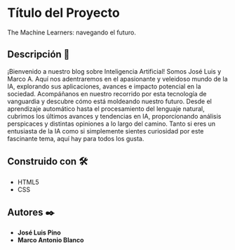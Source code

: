 # Título del Proyecto

The Machine Learners: navegando el futuro.


## Descripción 🚀

¡Bienvenido a nuestro blog sobre Inteligencia Artificial! Somos José Luis y Marco A. Aquí nos adentraremos en el apasionante y veleidoso mundo de la IA, explorando sus aplicaciones, avances e impacto potencial en la sociedad. Acompáñanos en nuestro recorrido por esta tecnología de vanguardia y descubre cómo está moldeando nuestro futuro. Desde el aprendizaje automático hasta el procesamiento del lenguaje natural, cubrimos los últimos avances y tendencias en IA, proporcionando análisis perspicaces y distintas opiniones a lo largo del camino. Tanto si eres un entusiasta de la IA como si simplemente sientes curiosidad por este fascinante tema, aquí hay para todos los gusta. 


## Construido con 🛠️

* HTML5
* CSS


## Autores ✒️

* **José Luis Pino**
* **Marco Antonio Blanco**
